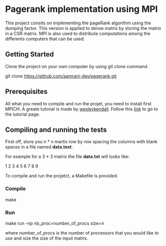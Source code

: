 # Pagerank implementation using MPI 

This project consits on implementing the pageRank algorithm using the dumping factor. This version is applied to dense matrix by storing the matrix in a CSR matrix. MPI is also used to distribute computations among the differents computers that can be used. 

## Getting Started

Clone the project on your own computer by using git clone command. 

git clone https://github.com/aamrani-dev/pagerank.git

## Prerequisites 

All what you need to compile and run the projet, you need to install first MPICH. A greate tutorial is made by [wesleykendall](https://github.com/wesleykendall/). Follow this [link](https://mpitutorial.com/tutorials/installing-mpich2/) to go to the tutorial page. 

## Compiling and running the tests

First off, store you n * n martix row by row spacing the columns with blank spaces in a file named **data.text**. 

For example for a 3 * 3 matrix the file **data.txt** will looks like: 

1 2 3 
4 5 6
7 8 9 

To compile and run the projetct, a Makefile is provided.

### Compile 

make 

### Run 

make run -np nb_proc=number_of_procs size=n 

where number_of_procs is the number of processors that you would like to use and size the size of the input matrix.





##